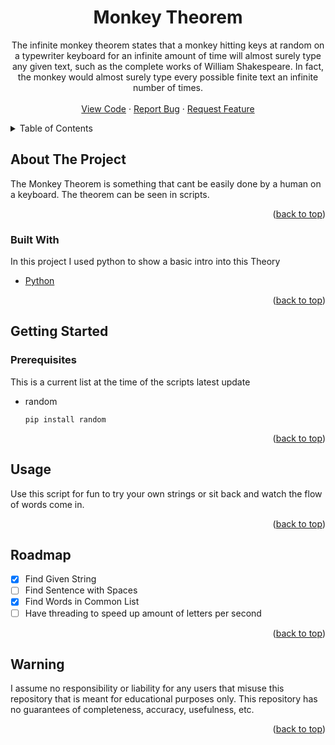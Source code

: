 <div id="top"></div>

  <h1 align="center">Monkey Theorem</h1>

  <p align="center">
    The infinite monkey theorem states that a monkey hitting keys at random on a typewriter keyboard for an infinite amount of time will almost surely type any given text, such as the complete works of William Shakespeare. In fact, the monkey would almost surely type every possible finite text an infinite number of times.
    <br />
    <br />
    <a href="https://github.com/Thats-Neat/Monkey-Theorem">View Code</a>
    ·
    <a href="https://github.com/Thats-Neat/Monkey-Theorem/issues">Report Bug</a>
    ·
    <a href="https://github.com/Thats-Neat/Monkey-Theorem/issues">Request Feature</a>
  </p>
</div>



<!-- TABLE OF CONTENTS -->
<details>
  <summary>Table of Contents</summary>
  <ol>
    <li>
      <a href="#about-the-project">About The Project</a>
      <ul>
        <li><a href="#built-with">Built With</a></li>
      </ul>
    </li>
    <li>
      <a href="#getting-started">Getting Started</a>
      <ul>
        <li><a href="#prerequisites">Prerequisites</a></li>
      </ul>
    </li>
    <li><a href="#usage">Usage</a></li>
    <li><a href="#roadmap">Roadmap</a></li>
    <li><a href="#warning">Warning</a></li>
  </ol>
</details>



<!-- ABOUT THE PROJECT -->
## About The Project

The Monkey Theorem is something that cant be easily done by a human on a keyboard. The theorem can be seen in scripts.

<p align="right">(<a href="#top">back to top</a>)</p>



### Built With

In this project I used python to show a basic intro into this Theory

* [Python](https://www.python.org/)

<p align="right">(<a href="#top">back to top</a>)</p>



<!-- GETTING STARTED -->
## Getting Started

### Prerequisites

This is a current list at the time of the scripts latest update
* random
  ```pip
  pip install random
  ```
  
<p align="right">(<a href="#top">back to top</a>)</p>



<!-- USAGE EXAMPLES -->
## Usage

Use this script for fun to try your own strings or sit back and watch the flow of words come in.

<p align="right">(<a href="#top">back to top</a>)</p>



<!-- ROADMAP -->
## Roadmap

- [x] Find Given String
- [ ] Find Sentence with Spaces
- [x] Find Words in Common List
- [ ] Have threading to speed up amount of letters per second

<p align="right">(<a href="#top">back to top</a>)</p>


<!-- WARNING -->
## Warning

I assume no responsibility or liability for any users that misuse this repository that is meant for educational purposes only. This repository has no guarantees of completeness, accuracy, usefulness, etc.

<p align="right">(<a href="#top">back to top</a>)</p>
